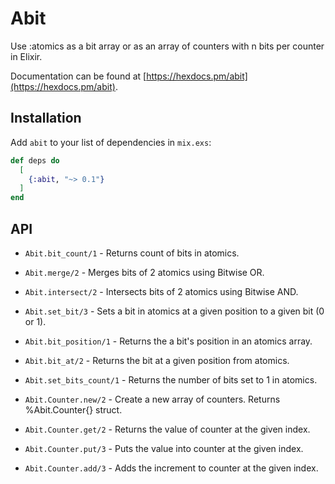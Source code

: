 # Abit

Use :atomics as a bit array or as an array of counters with n bits per counter in Elixir.

Documentation can be found at [https://hexdocs.pm/abit](https://hexdocs.pm/abit).

## Installation

Add `abit` to your list of dependencies in `mix.exs`:

```elixir
def deps do
  [
    {:abit, "~> 0.1"}
  ]
end
```

## API

* `Abit.bit_count/1` - Returns count of bits in atomics.
* `Abit.merge/2` - Merges bits of 2 atomics using Bitwise OR.
* `Abit.intersect/2` - Intersects bits of 2 atomics using Bitwise AND.
* `Abit.set_bit/3` - Sets a bit in atomics at a given position to a given bit (0 or 1).
* `Abit.bit_position/1` - Returns the a bit's position in an atomics array.
* `Abit.bit_at/2` - Returns the bit at a given position from atomics.
* `Abit.set_bits_count/1` - Returns the number of bits set to 1 in atomics.

* `Abit.Counter.new/2` - Create a new array of counters. Returns %Abit.Counter{} struct.
* `Abit.Counter.get/2` - Returns the value of counter at the given index.
* `Abit.Counter.put/3` - Puts the value into counter at the given index.
* `Abit.Counter.add/3` - Adds the increment to counter at the given index.
